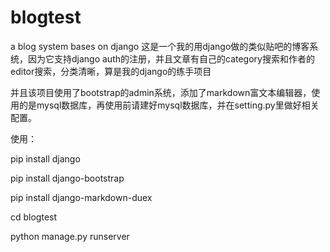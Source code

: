 # blogtest
a blog system bases on django
这是一个我的用django做的类似贴吧的博客系统，因为它支持django auth的注册，并且文章有自己的category搜索和作者的editor搜索，分类清晰，算是我的django的练手项目

并且该项目使用了bootstrap的admin系统，添加了markdown富文本编辑器，使用的是mysql数据库，再使用前请建好mysql数据库，并在setting.py里做好相关配置。

使用：

pip install django

pip install django-bootstrap

pip install django-markdown-duex

cd blogtest

python manage.py runserver

